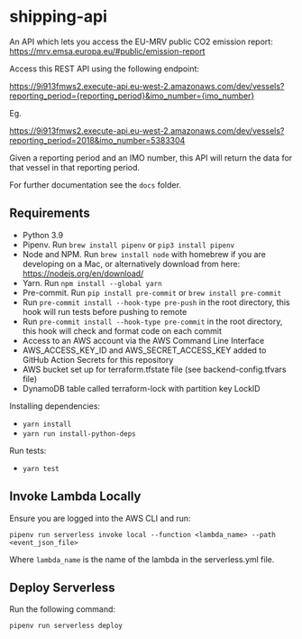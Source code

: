 # shipping-api

An API which lets you access the EU-MRV public CO2 emission report: https://mrv.emsa.europa.eu/#public/emission-report

Access this REST API using the following endpoint:

https://9i913fmws2.execute-api.eu-west-2.amazonaws.com/dev/vessels?reporting_period={reporting_period}&imo_number={imo_number}

Eg.

https://9i913fmws2.execute-api.eu-west-2.amazonaws.com/dev/vessels?reporting_period=2018&imo_number=5383304

Given a reporting period and an IMO number, this API will return the data for that vessel in that reporting period.

For further documentation see the `docs` folder.

## Requirements

- Python 3.9
- Pipenv. Run `brew install pipenv` or `pip3 install pipenv`
- Node and NPM. Run `brew install node` with homebrew if you are developing on a Mac, or alternatively download from here: https://nodejs.org/en/download/
- Yarn. Run `npm install --global yarn`
- Pre-commit. Run `pip install pre-commit` or `brew install pre-commit`
- Run `pre-commit install --hook-type pre-push` in the root directory, this hook will run tests before pushing to remote
- Run `pre-commit install --hook-type pre-commit` in the root directory, this hook will check and format code on each commit
- Access to an AWS account via the AWS Command Line Interface
- AWS_ACCESS_KEY_ID and AWS_SECRET_ACCESS_KEY added to GitHub Action Secrets for this repository
- AWS bucket set up for terraform.tfstate file (see backend-config.tfvars file)
- DynamoDB table called terraform-lock with partition key LockID

Installing dependencies:

- `yarn install`
- `yarn run install-python-deps`

Run tests:

- `yarn test`

## Invoke Lambda Locally

Ensure you are logged into the AWS CLI and run:

`pipenv run serverless invoke local --function <lambda_name> --path <event_json_file>`

Where `lambda_name` is the name of the lambda in the serverless.yml file.

## Deploy Serverless

Run the following command:

`pipenv run serverless deploy`
